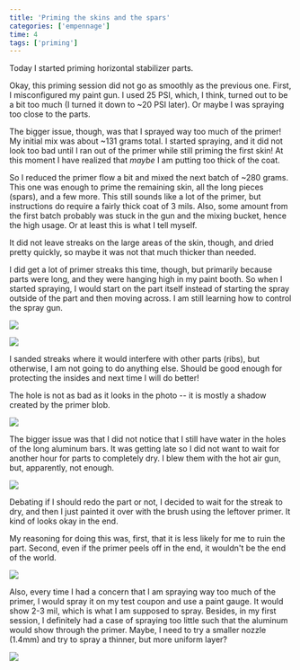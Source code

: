 ```yaml
---
title: 'Priming the skins and the spars'
categories: ['empennage']
time: 4
tags: ['priming']
---
```


Today I started priming horizontal stabilizer parts.

<!-- more -->

Okay, this priming session did not go as smoothly as the previous one. First, I misconfigured my paint gun. I used 25 PSI, which, I think, turned out to be a bit too much (I turned it down to ~20 PSI later). Or maybe I was spraying too close to the parts.

The bigger issue, though, was that I sprayed way too much of the primer! My initial mix was about ~131 grams total. I started spraying, and it did not look too bad until I ran out of the primer while still priming the first skin! At this moment I have realized that _maybe_ I am putting too thick of the coat.

So I reduced the primer flow a bit and mixed the next batch of ~280 grams. This one was enough to prime the remaining skin, all the long pieces (spars), and a few more. This still sounds like a lot of the primer, but instructions do require a fairly thick coat of 3 mils. Also, some amount from the first batch probably was stuck in the gun and the mixing bucket, hence the high usage. Or at least this is what I tell myself.

It did not leave streaks on the large areas of the skin, though, and dried pretty quickly, so maybe it was not that much thicker than needed. 

I did get a lot of primer streaks this time, though, but primarily because parts were long, and they were hanging high in my paint booth. So when I started spraying, I would start on the part itself instead of starting the spray outside of the part and then moving across. I am still learning how to control the spray gun.

![](0-streak-on-the-top.jpeg)

![](1-more-streaks.jpeg)

I sanded streaks where it would interfere with other parts (ribs), but otherwise, I am not going to do anything else. Should be good enough for protecting the insides and next time I will do better!

The hole is not as bad as it looks in the photo -- it is mostly a shadow created by the primer blob.

![](2-sanded-primer.jpeg)

The bigger issue was that I did not notice that I still have water in the holes of the long aluminum bars. It was getting late so I did not want to wait for another hour for parts to completely dry. I blew them with the hot air gun, but, apparently, not enough.

![](3-water-streaks.jpeg)

Debating if I should redo the part or not, I decided to wait for the streak to dry, and then I just painted it over with the brush using the leftover primer. It kind of looks okay in the end.

My reasoning for doing this was, first, that it is less likely for me to ruin the part. Second, even if the primer peels off in the end, it wouldn't be the end of the world.

![](5-painted-over.jpeg)

Also, every time I had a concern that I am spraying way too much of the primer, I would spray it on my test coupon and use a paint gauge. It would show 2-3 mil, which is what I am supposed to spray. Besides, in my first session, I definitely had a case of spraying too little such that the aluminum would show through the primer. Maybe, I need to try a smaller nozzle (1.4mm) and try to spray a thinner, but more uniform layer?

![](6-paint-gauge.jpeg)